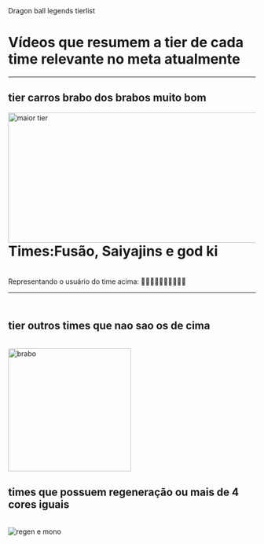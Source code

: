 <!DOCTYPE html>
<html lang="pt-br">
<head>
<div>
    <meta charset="UTF-8">
    <meta http-equiv="X-UA-Compatible" content="IE=edge">
    <meta name="viewport" content="width=device-width, initial-scale=1.0">
    Dragon ball legends tierlist
    <h1>Vídeos que resumem a tier de cada time relevante no meta atualmente</h1>
    <hr>
    <h2>tier carros brabo dos brabos muito bom</h2>
    <img align="left" alt="maior tier" height="265" width="600" src="https://cdn.discordapp.com/attachments/940798829987516506/941413256323547146/unknown.png"
    <br> <h1> Times:Fusão, Saiyajins e god ki </h1>
    <br> Representando o usuário do time acima: 💪🧠💪🧠💪🧠💪🧠💪🧠
<br>
    <hr>
    <h2> <br> tier outros times que nao sao os de cima</h2>
    <br> <img align="center" alt="brabo" height="250" width="250" src="https://media.discordapp.net/attachments/482200446958567425/562821472167657493/gif.gif"
    <hr>
    <h2>times que possuem regeneração ou mais de 4 cores iguais</h2>
    <br> <img align="left" alt="regen e mono" src="https://cdn.discordapp.com/attachments/940798829987516506/941407101098541087/Screenshot_2.png"
    <br> 
</head>
<body>
    
</body>
</html>
